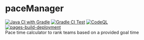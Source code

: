 # paceManager
[![Java CI with Gradle](https://github.com/LittleTealeaf/paceManager/actions/workflows/gradle.yml/badge.svg?branch=main)](https://github.com/LittleTealeaf/paceManager/actions/workflows/gradle.yml) [![Gradle CI Test](https://github.com/LittleTealeaf/paceManager/actions/workflows/gradle_test.yml/badge.svg)](https://github.com/LittleTealeaf/paceManager/actions/workflows/gradle_test.yml) [![CodeQL](https://github.com/LittleTealeaf/paceManager/actions/workflows/codeql-analysis.yml/badge.svg?branch=main)](https://github.com/LittleTealeaf/paceManager/actions/workflows/codeql-analysis.yml) [![pages-build-deployment](https://github.com/LittleTealeaf/paceManager/actions/workflows/pages/pages-build-deployment/badge.svg)](https://github.com/LittleTealeaf/paceManager/actions/workflows/pages/pages-build-deployment)  
Pace time calculator to rank teams based on a provided goal time
